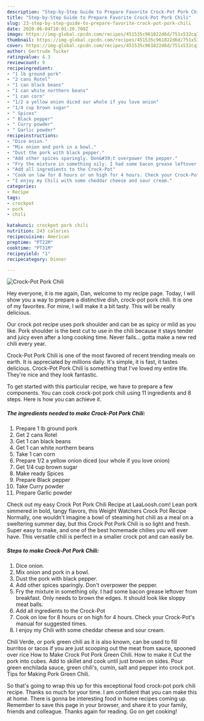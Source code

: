 ```yaml
---
description: "Step-by-Step Guide to Prepare Favorite Crock-Pot Pork Chili"
title: "Step-by-Step Guide to Prepare Favorite Crock-Pot Pork Chili"
slug: 23-step-by-step-guide-to-prepare-favorite-crock-pot-pork-chili
date: 2020-06-04T10:01:20.708Z
image: https://img-global.cpcdn.com/recipes/451535c961822d6d/751x532cq70/crock-pot-pork-chili-recipe-main-photo.jpg
thumbnail: https://img-global.cpcdn.com/recipes/451535c961822d6d/751x532cq70/crock-pot-pork-chili-recipe-main-photo.jpg
cover: https://img-global.cpcdn.com/recipes/451535c961822d6d/751x532cq70/crock-pot-pork-chili-recipe-main-photo.jpg
author: Gertrude Tucker
ratingvalue: 4.3
reviewcount: 9
recipeingredient:
- "1 lb ground pork"
- "2 cans Rotel"
- "1 can black beans"
- "1 can white northern beans"
- "1 can corn"
- "1/2 a yellow onion diced our whole if you love onion"
- "1/4 cup brown sugar"
- " Spices"
- " Black pepper"
- " Curry powder"
- " Garlic powder"
recipeinstructions:
- "Dice onion."
- "Mix onion and pork in a bowl."
- "Dust the pork with black pepper."
- "Add other spices sparingly. Don&#39;t overpower the pepper."
- "Fry the mixture in something oily. I had some bacon grease leftover from breakfast. Only needs to brown the edges. It should look like sloppy meat balls."
- "Add all ingredients to the Crock-Pot"
- "Cook on low for 8 hours or on high for 4 hours. Check your Crock-Pot&#39;s manual for suggested times."
- "I enjoy my Chili with some cheddar cheese and sour cream."
categories:
- Recipe
tags:
- crockpot
- pork
- chili

katakunci: crockpot pork chili 
nutrition: 243 calories
recipecuisine: American
preptime: "PT22M"
cooktime: "PT31M"
recipeyield: "1"
recipecategory: Dinner

---
```



![Crock-Pot Pork Chili](https://img-global.cpcdn.com/recipes/451535c961822d6d/751x532cq70/crock-pot-pork-chili-recipe-main-photo.jpg)

Hey everyone, it is me again, Dan, welcome to my recipe page. Today, I will show you a way to prepare a distinctive dish, crock-pot pork chili. It is one of my favorites. For mine, I will make it a bit tasty. This will be really delicious.

Our crock pot recipe uses pork shoulder and can be as spicy or mild as you like. Pork shoulder is the best cut to use in the chili because it stays tender and juicy even after a long cooking time. Never fails… gotta make a new red chili every year.

Crock-Pot Pork Chili is one of the most favored of recent trending meals on earth. It is appreciated by millions daily. It's simple, it is fast, it tastes delicious. Crock-Pot Pork Chili is something that I've loved my entire life. They're nice and they look fantastic.


To get started with this particular recipe, we have to prepare a few components. You can cook crock-pot pork chili using 11 ingredients and 8 steps. Here is how you can achieve it.

##### The ingredients needed to make Crock-Pot Pork Chili:

1. Prepare 1 lb ground pork
1. Get 2 cans Rotel
1. Get 1 can black beans
1. Get 1 can white northern beans
1. Take 1 can corn
1. Prepare 1/2 a yellow onion diced (our whole if you love onion)
1. Get 1/4 cup brown sugar
1. Make ready  Spices
1. Prepare  Black pepper
1. Take  Curry powder
1. Prepare  Garlic powder


Check out my easy Crock Pot Pork Chili Recipe at LaaLoosh.com! Lean pork simmered in bold, tangy flavors, this Weight Watchers Crock Pot Recipe Normally, one wouldn&#39;t imagine a bowl of steaming hot chili as a meal on a sweltering summer day, but this Crock Pot Pork Chili is so light and fresh. Super easy to make, and one of the best homemade chilies you will ever have. This versatile chili is perfect in a smaller crock pot and can easily be. 

##### Steps to make Crock-Pot Pork Chili:

1. Dice onion.
1. Mix onion and pork in a bowl.
1. Dust the pork with black pepper.
1. Add other spices sparingly. Don&#39;t overpower the pepper.
1. Fry the mixture in something oily. I had some bacon grease leftover from breakfast. Only needs to brown the edges. It should look like sloppy meat balls.
1. Add all ingredients to the Crock-Pot
1. Cook on low for 8 hours or on high for 4 hours. Check your Crock-Pot&#39;s manual for suggested times.
1. I enjoy my Chili with some cheddar cheese and sour cream.


Chili Verde, or pork green chili as it is also known, can be used to fill burritos or tacos if you are just scooping out the meat from sauce, spooned over rice How to Make Crock Pot Pork Green Chili. How to make it Cut the pork into cubes. Add to skillet and cook until just brown on sides. Pour green enchilada sauce, green chili&#39;s, cumin, salt and pepper into crock pot. Tips for Making Pork Green Chili. 

So that's going to wrap this up for this exceptional food crock-pot pork chili recipe. Thanks so much for your time. I am confident that you can make this at home. There is gonna be interesting food in home recipes coming up. Remember to save this page in your browser, and share it to your family, friends and colleague. Thanks again for reading. Go on get cooking!
